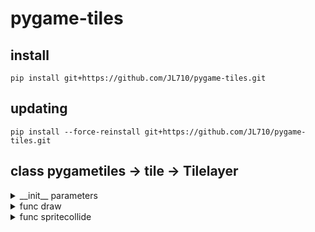 # pygame-tiles

## install
```
pip install git+https://github.com/JL710/pygame-tiles.git
```

## updating
```
pip install --force-reinstall git+https://github.com/JL710/pygame-tiles.git
```

## class pygametiles -> tile -> Tilelayer
<details>
  <summary>__init__ parameters</summary>
parameters: 

`
images_path: str, tile_width: int, tile_height: int, tile_placing: list
`
### images_path
Path to the directory within all of the tile images.
> Note: the name of the images should be numbers

### tile_placing
A list that shows how the tiles are organised. \
Example:
```python
tile_placing = [
    "0   0   0",
    " 000 000 ",
    "  00 00  ",
    "   0 0   ",
    "    0    ",
    "0   0   0",
    "000000000"]
```
Empty spots are spaces, tiles begin with 0 --> image numbers.

</details>

<details>
    <summary>func draw</summary>
parameters:

`
display, x, y
`

</details>

<details>
    <summary>func spritecollide</summary>
parameters:

`
sprite_group, img_id: str
`

Returns True if sprite in sprite_group collides with tile that owns the img_id.

</details>
